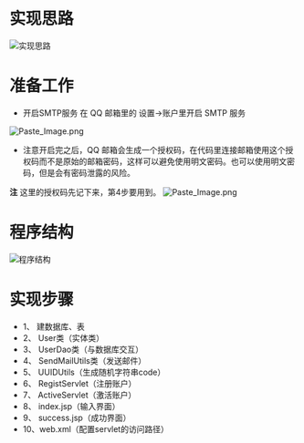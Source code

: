# 实现思路

![实现思路](http://upload-images.jianshu.io/upload_images/1837782-e813e99da1edf488.png?imageMogr2/auto-orient/strip%7CimageView2/2/w/1240)
# 准备工作
- 开启SMTP服务
在 QQ 邮箱里的 设置->账户里开启 SMTP 服务

![Paste_Image.png](http://upload-images.jianshu.io/upload_images/1837782-4dc640e233f489dc.png?imageMogr2/auto-orient/strip%7CimageView2/2/w/1240)

- 注意开启完之后，QQ 邮箱会生成一个授权码，在代码里连接邮箱使用这个授权码而不是原始的邮箱密码，这样可以避免使用明文密码。也可以使用明文密码，但是会有密码泄露的风险。

**注**
这里的授权码先记下来，第4步要用到。
![Paste_Image.png](http://upload-images.jianshu.io/upload_images/1837782-4195a920b91a9851.png?imageMogr2/auto-orient/strip%7CimageView2/2/w/1240)



# 程序结构

![程序结构](http://upload-images.jianshu.io/upload_images/1837782-07c36ef3801e0a2b.png?imageMogr2/auto-orient/strip%7CimageView2/2/w/1240)

# 实现步骤
- 1、 建数据库、表
- 2、 User类（实体类）
- 3、 UserDao类（与数据库交互）
- 4、 SendMailUtils类（发送邮件）
- 5、 UUIDUtils（生成随机字符串code）
- 6、 RegistServlet（注册账户）
- 7、 ActiveServlet（激活账户）
- 8、 index.jsp（输入界面）
- 9、 success.jsp（成功界面）
- 10、web.xml（配置servlet的访问路径）
